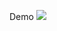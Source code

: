 Demo
<img src="https://blogger.googleusercontent.com/img/b/R29vZ2xl/AVvXsEj92Fykx0GCXSN99SEjMqV_b-Dcu0Y0V0q6Y90hkeMwQBmu_D-qyiSlhULHM0QD7Z-fFVFBJyKdSPU7pS30t_kBnOLXtnf7czanA-0nb2Sgi3sR-56M3Qy6PXZJZ-xIkSQGvcLohmQuZ_yQkinJ6U5l9iTx9lSGbqZk381w7O5tfMn_zlRtTdfw4YvW/s600/Screenshot_20230108-211712_Acode.jpg"/>
